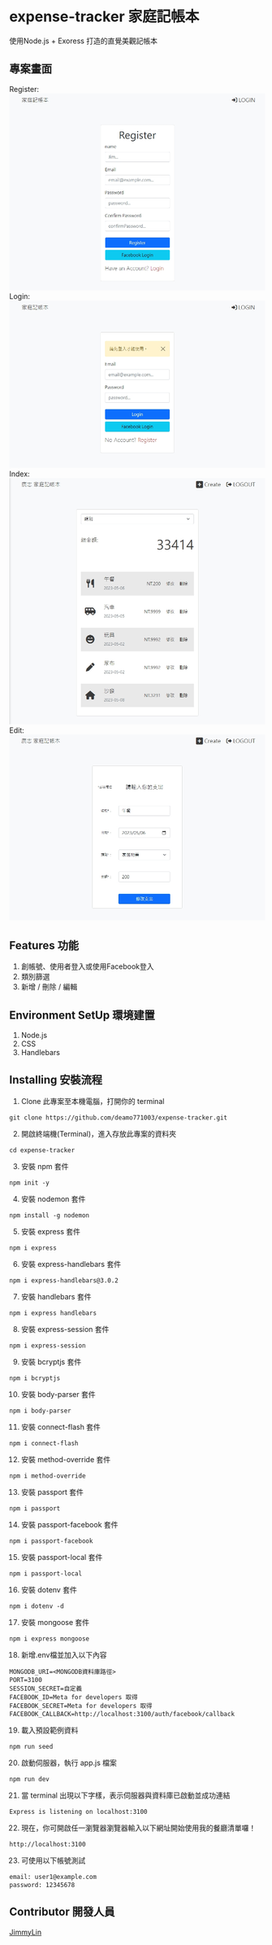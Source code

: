 # expense-tracker 家庭記帳本
使用Node.js + Exoress 打造的直覺美觀記帳本

## 專案畫面
Register:
![image](https://github.com/deamo771003/expense-tracker/blob/main/expense-register.jpg)
Login:
![image](https://github.com/deamo771003/expense-tracker/blob/main/expense-login.jpg)
Index:
![image](https://github.com/deamo771003/expense-tracker/blob/main/expense-index.jpg)
Edit:
![image](https://github.com/deamo771003/expense-tracker/blob/main/expense-edit.jpg)

## Features 功能
1. 創帳號、使用者登入或使用Facebook登入
2. 類別篩選
3. 新增 / 刪除 / 編輯

## Environment SetUp 環境建置
1. Node.js
2. CSS
3. Handlebars

## Installing 安裝流程
1. Clone 此專案至本機電腦，打開你的 terminal  
```
git clone https://github.com/deamo771003/expense-tracker.git
```

2. 開啟終端機(Terminal)，進入存放此專案的資料夾  
```
cd expense-tracker
```

3. 安裝 npm 套件
```
npm init -y
```

4. 安裝 nodemon 套件
```
npm install -g nodemon
```

5. 安裝 express 套件
```
npm i express
```

6. 安裝 express-handlebars 套件
```
npm i express-handlebars@3.0.2
```

7. 安裝 handlebars 套件
```
npm i express handlebars
```

8. 安裝 express-session 套件
```
npm i express-session
```

9. 安裝 bcryptjs 套件
```
npm i bcryptjs
```

10. 安裝 body-parser 套件
```
npm i body-parser
```

11. 安裝 connect-flash 套件
```
npm i connect-flash
```

12. 安裝 method-override 套件
```
npm i method-override
```

13. 安裝 passport 套件
```
npm i passport
```

14. 安裝 passport-facebook 套件
```
npm i passport-facebook
```

15. 安裝 passport-local 套件
```
npm i passport-local
```

16. 安裝 dotenv 套件
```
npm i dotenv -d
```

17. 安裝 mongoose 套件
```
npm i express mongoose
```

18. 新增.env檔並加入以下內容
```
MONGODB_URI=<MONGODB資料庫路徑>
PORT=3100
SESSION_SECRET=自定義
FACEBOOK_ID=Meta for developers 取得
FACEBOOK_SECRET=Meta for developers 取得
FACEBOOK_CALLBACK=http://localhost:3100/auth/facebook/callback
```

19. 載入預設範例資料
```
npm run seed
```

20. 啟動伺服器，執行 app.js 檔案  
```
npm run dev
```

21. 當 terminal 出現以下字樣，表示伺服器與資料庫已啟動並成功連結  
```
Express is listening on localhost:3100
```

22. 現在，你可開啟任一瀏覽器瀏覽器輸入以下網址開始使用我的餐廳清單囉！  
```
http://localhost:3100
```

23. 可使用以下帳號測試  
```
email: user1@example.com
password: 12345678
```

## Contributor 開發人員
[JimmyLin](https://github.com/deamo771003)
